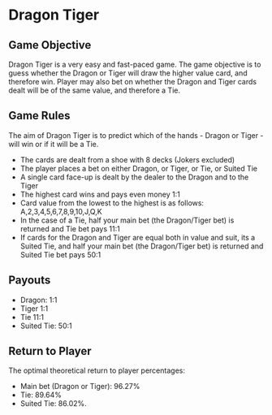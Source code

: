 # **Dragon Tiger**
## Game Objective

Dragon Tiger is a very easy and fast-paced game. The game objective is to guess whether the Dragon or Tiger will draw the higher value card, and therefore win. Player may also bet on whether the Dragon and Tiger cards dealt will be of the same value, and therefore a Tie.

## Game Rules

The aim of Dragon Tiger is to predict which of the hands - Dragon or Tiger - will win or if it will be a Tie.

- The cards are dealt from a shoe with 8 decks (Jokers excluded)
- The player places a bet on either Dragon, or Tiger, or Tie, or Suited Tie
- A single card face-up is dealt by the dealer to the Dragon and to the Tiger
- The highest card wins and pays even money 1:1
- Card value from the lowest to the highest is as follows: A,2,3,4,5,6,7,8,9,10,J,Q,K
- In the case of a Tie, half your main bet (the Dragon/Tiger bet) is returned and Tie bet pays 11:1
- If cards for the Dragon and Tiger are equal both in value and suit, its a Suited Tie, and half your main bet (the Dragon/Tiger bet) is returned and Suited Tie bet pays 50:1

## Payouts

- Dragon: 1:1
- Tiger 1:1
- Tie 11:1
- Suited Tie: 50:1

## Return to Player

The optimal theoretical return to player percentages:
- Main bet (Dragon or Tiger): 96.27%
- Tie: 89.64%
- Suited Tie: 86.02%.
